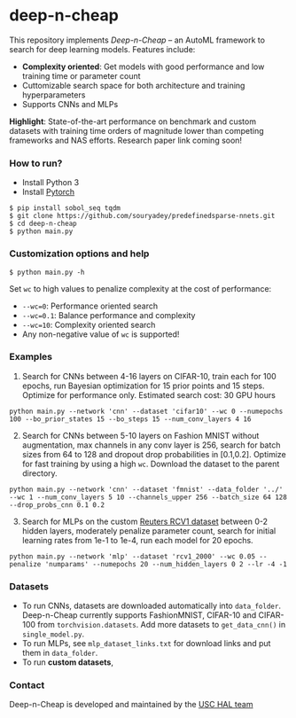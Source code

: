 # deep-n-cheap
This repository implements _Deep-n-Cheap_ – an AutoML framework to search for deep learning models. Features include:
- **Complexity oriented**: Get models with good performance and low training time or parameter count
- Cuttomizable search space for both architecture and training hyperparameters
- Supports CNNs and MLPs

**Highlight**: State-of-the-art performance on benchmark and custom datasets with training time orders of magnitude lower than competing frameworks and NAS efforts. Research paper link coming soon!

### How to run?
- Install Python 3
- Install [Pytorch](https://pytorch.org/)
```
$ pip install sobol_seq tqdm
$ git clone https://github.com/souryadey/predefinedsparse-nnets.git
$ cd deep-n-cheap
$ python main.py
```

### Customization options and help
`$ python main.py -h`

Set `wc` to high values to penalize complexity at the cost of performance:
- `--wc=0`: Performance oriented search
- `--wc=0.1`: Balance performance and complexity
- `--wc=10`: Complexity oriented search
- Any non-negative value of `wc` is supported!

### Examples

1. Search for CNNs between 4-16 layers on CIFAR-10, train each for 100 epochs, run Bayesian optimization for 15 prior points and 15 steps. Optimize for performance only. Estimated search cost: 30 GPU hours
```
python main.py --network 'cnn' --dataset 'cifar10' --wc 0 --numepochs 100 --bo_prior_states 15 --bo_steps 15 --num_conv_layers 4 16
```

2. Search for CNNs between 5-10 layers on Fashion MNIST without augmentation, max channels in any conv layer is 256, search for batch sizes from 64 to 128 and dropout drop probabilities in [0.1,0.2]. Optimize for fast training by using a high `wc`. Download the dataset to the parent directory.
```
python main.py --network 'cnn' --dataset 'fmnist' --data_folder '../' --wc 1 --num_conv_layers 5 10 --channels_upper 256 --batch_size 64 128 --drop_probs_cnn 0.1 0.2
```

3. Search for MLPs on the custom [Reuters RCV1 dataset](https://ieeexplore.ieee.org/document/8689061) between 0-2 hidden layers, moderately penalize parameter count, search for initial learning rates from 1e-1 to 1e-4, run each model for 20 epochs.
```
python main.py --network 'mlp' --dataset 'rcv1_2000' --wc 0.05 --penalize 'numparams' --numepochs 20 --num_hidden_layers 0 2 --lr -4 -1
```

### Datasets
- To run CNNs, datasets are downloaded automatically into `data_folder`. Deep-n-Cheap currently supports FashionMNIST, CIFAR-10 and CIFAR-100 from `torchvision.datasets`. Add more datasets to `get_data_cnn()` in `single_model.py`.
- To run MLPs, see `mlp_dataset_links.txt` for download links and put them in `data_folder`.
- To run **custom datasets**, 

### Contact
Deep-n-Cheap is developed and maintained by the [USC HAL team](https://hal.usc.edu/)

